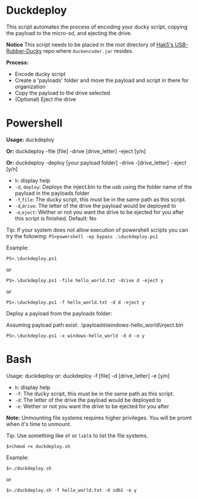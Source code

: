 # Duckdeploy
This script automates the process of encoding your ducky script, copying the payload to the micro-sd, and ejecting the drive.

**Notice** This script needs to be placed in the root directory of [Hak5's USB-Rubber-Ducky](https://github.com/hak5darren/USB-Rubber-Ducky) repo where `duckencoder.jar` resides.

**Process:**
- Encode ducky script
- Create a 'payloads' folder and move the payload and script in there for organization
- Copy the payload to the drive selected
- (Optional) Eject the drive

# Powershell
**Usage:** 
duckdeploy 

**Or:** duckdeploy -file [file] -drive [drive_letter] -eject [y/n]

**Or:** duckdeploy -deploy [your payload folder] -drive -[drive_letter] - eject [y/n]
- `h`: display help
- `-d`, `deploy`: Deploys the inject.bin to the usb using the folder name of the payload in the payloads folder
- `-f`,`file`: The ducky script, this must be in the same path as this script.
- `-d`,`drive`: The letter of the drive the payload would be deployed to
- `-e`,`eject`: Wether or not you want the drive to be ejected for you after this script is finished. Default: No

Tip: If your system does not allow execution of powershell scripts you can try the following: `PS>powershell -ep bypass .\duckdeploy.ps1`

Example:

`PS>.\duckdeploy.ps1`

or

`PS>.\duckdeploy.ps1 -file hello_world.txt -drive d -eject y`

or 

`PS>.\duckdeploy.ps1 -f hello_world.txt -d d -eject y`

Deploy a payload from the payloads folder:

Assuming payload path exist: .\payloads\windows-hello_world\inject.bin

`PS>.\duckdeploy.ps1 -x windows-hello_world -d d -e y`


# Bash
Usage: duckdeploy
or: duckdeploy -f [file] -d [drive_letter] -e [y/n]
- `h`: display help
- `-f`: The ducky script, this must be in the same path as this script.
- `-d`: The letter of the drive the payload would be deployed to
- `-e`: Wether or not you want the drive to be ejected for you after

**Note:** Unmounting file systems requires higher privileges. You will be promt when it's time to unmount.

Tip: Use something like `df` or `lsblk` to list the file systems.

`$>chmod +x duckdeploy.sh`

Example:

`$>./duckdeploy.sh`

or

`$>./duckdeploy.sh -f hello_world.txt -d sdb1 -e y`

